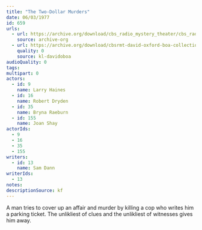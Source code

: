 ```yaml
---
title: "The Two-Dollar Murders"
date: 06/03/1977
id: 659
urls: 
  - url: https://archive.org/download/cbs_radio_mystery_theater/cbs_radio_mystery_theater-0651-0700.zip/cbs_radio_mystery_theater-0651-0700%2Fcbsrmt_0659_the_two_dollar_murders.mp3
    source: archive-org
  - url: https://archive.org/download/cbsrmt-david-oxford-boa-collection/CBSRMT-770603-0659-The-Two-Dollar-Murders-(128-48)_WBBM-JE-{BoA}.mp3
    quality: 0
    source: kl-davidoboa
audioQuality: 0
tags: 
multipart: 0
actors:  
  - id: 9
    name: Larry Haines  
  - id: 16
    name: Robert Dryden  
  - id: 35
    name: Bryna Raeburn  
  - id: 155
    name: Joan Shay
actorIds:  
  - 9  
  - 16  
  - 35  
  - 155
writers:  
  - id: 13
    name: Sam Dann
writerIds:  
  - 13
notes: 
descriptionSource: kf
---
```

A man tries to cover up an affair and murder by killing a cop who writes him a parking ticket. The unlikliest of clues and the unlikliest of witnesses gives him away.